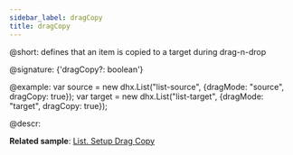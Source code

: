 ```yaml
---
sidebar_label: dragCopy
title: dragCopy
---          
```


@short: defines that an item is copied to a target during drag-n-drop

@signature: {'dragCopy?: boolean'}

@example:
var source = new dhx.List("list-source", {dragMode: "source", dragCopy: true});
var target = new dhx.List("list-target", {dragMode: "target", dragCopy: true});

@descr:

**Related sample**: [List. Setup Drag Copy](https://snippet.dhtmlx.com/b0dikxzp)
